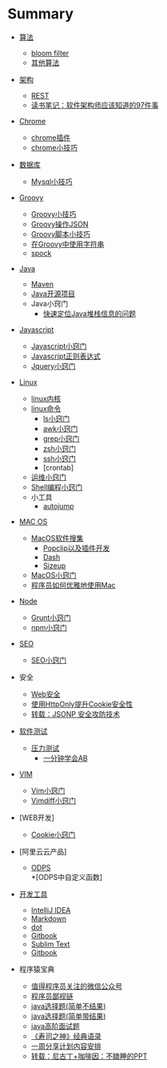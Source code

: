 # Summary

* [算法](algorithm/README.md)
	* [bloom filter](algorithm/bloom_filter.md)
	* [其他算法](algorithm/other_algorithms.md)
* [架构](architecture/README.md)
	* [REST](architecture/rest.md) 
	* [读书笔记：软件架构师应该知道的97件事](architecture/architecture_97.md)	 	
* [Chrome](chrome/README.md)
	* [chrome插件](chrome/chrome_plugin.md) 
	* [chrome小技巧](chrome/chrome_tips.md) 
* [数据库](database/README.md)	
	* [Mysql小技巧](database/mysql_tips.md)
* [Groovy](groovy/README.md)
	* [Groovy小技巧](groovy/groovy.md)	 
	* [Groovy操作JSON](groovy/groovy_json.md)	 
	* [Groovy脚本小技巧](groovy/grovvy_script.md)
	* [在Groovy中使用字符串](groovy/groovy_string.md)
	* [spock](groovy/spock.md) 
* [Java](java/README.md)
	* [Maven](java/maven_tips.md)	  		
	* [Java开源项目](java/java_open_source_project.md)
	* Java小窍门
		* [快速定位Java堆栈信息的问题](java/jstack_output_insight.md)
* [Javascript](Javascript/README.md)
	* [Javascript小窍门](Javascript/javascript_tips.md)
	* [Javascript正则表达式](Javascript/javascript_regular_expression.md)
	* [Jquery小窍门](Javascript/jquery_tips.md)
* [Linux](linux/README.md)
	* [linux内核](linux/linux_kernal.md)
	* [linux命令](linux/linux_command.md)
		* [ls小窍门](linux/ls_tips.md) 
		* [awk小窍门](linux/awk_tips.md)
		* [grep小窍门](linux/grep_tips.md)
		* [zsh小窍门](linux/zsh.md) 
		* [ssh小窍门](linux/ssh.md) 
		* [crontab]	
	* [运维小窍门](linux/linux_ops.md)
	* [Shell编程小窍门](Shell/shell_programming.md)
	* 小工具
		* [autojump](linux/autojump.md)
* [MAC OS](macos/README.md)
	* [MacOS软件搜集](macos/macos_software.md)
		* [Popclip以及插件开发](macos/popclip_tips.md)
		* [Dash](macos/dash.md)
		* [Sizeup](macos/sizeup.md)
	* [MacOS小窍门](macos/macos_tips.md) 
	* [程序员如何优雅地使用Mac](macos/mac_dev.md)	
	
* [Node](node/README.md)
	* [Grunt小窍门](node/grunt_tips.md)
	* [npm小窍门](node/npm_tips.md)	
* [SEO](seo/README.md)
	* [SEO小窍门](seo/seo_tips.md) 	
* 安全
	* [Web安全](security/web_security.md)	
	* [使用HttpOnly提升Cookie安全性](security/cookie_httponly.md)
	* [转载：JSONP 安全攻防技术](security/jsonp_hijacker.md)
* [软件测试](test/README.md)
	* [压力测试](test/pressure_test.md)
		* [一分钟学会AB](test/ab_one_minute.md)	
* [VIM](vim/README.md)
	* [Vim小窍门](vim/vim_tips.md)
	* [Vimdiff小窍门](vim/vimdiff_tips.md)
* [WEB开发]
	* [Cookie小窍门](web/cookie_tips.md) 		
* [阿里云云产品]
	* [ODPS](aliyun/odps_intro.md)	
		*[ODPS中自定义函数] 	
* [开发工具](tools/README.md)
	* [IntelliJ IDEA](tools/idea_tips.md) 	
	* [Markdown](tools/markdown.md) 
	* [dot](tools/dot_drawing.md)	
	* [Gitbook](tools/git_book.md)
	* [Sublim Text](tools/sublim_text_tips.md)	
	* [Gitbook](tools/gitbook.md)
* 程序猿宝典
	* [值得程序员关注的微信公众号](programmer/wx_public.md) 
	* [程序员鄙视链](programmer/dev_down.md)
	* [java选择题(简单不结果)](programmer/java_basic_noanswer.md)
	* [java选择题(简单带结果)](programmer/java_basic.md)
	* [java高阶面试题](programmer/java_advance.md)
	* [《寿司之神》经典语录](programmer/sushi_talking.md)
	* [一周分享计划内容安排](programmer/share_plan.md)
	* [转载：尼古丁+咖啡因：不瞌睡的PPT](programmer/no_doze_ppt.md)	